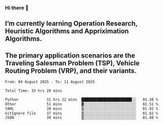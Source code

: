 ### Hi there 👋
## I’m currently learning Operation Research, Heuristic Algorithms and Appriximation Algorithms.
## The primary application scenarios are the Traveling Salesman Problem (TSP), Vehicle Routing Problem (VRP), and their variants.
<!--START_SECTION:waka-->

```txt
From: 04 August 2025 - To: 11 August 2025

Total Time: 33 hrs 28 mins

Python             31 hrs 22 mins  ███████████████████████░░   91.38 %
Other              51 mins         ▓░░░░░░░░░░░░░░░░░░░░░░░░   02.51 %
YAML               39 mins         ▒░░░░░░░░░░░░░░░░░░░░░░░░   01.92 %
GitIgnore file     37 mins         ▒░░░░░░░░░░░░░░░░░░░░░░░░   01.82 %
JSON               30 mins         ▒░░░░░░░░░░░░░░░░░░░░░░░░   01.48 %
```

<!--END_SECTION:waka-->
<!--
**Bookervsky/Bookervsky** is a ✨ _special_ ✨ repository because its `README.md` (this file) appears on your GitHub profile.

Here are some ideas to get you started:

- 🔭 I’m currently working on ...
- 🌱 I’m currently learning ...
- 👯 I’m looking to collaborate on ...
- 🤔 I’m looking for help with ...
- 💬 Ask me about ...
- 📫 How to reach me: ...
- 😄 Pronouns: ...
- ⚡ Fun fact: ...
-->
